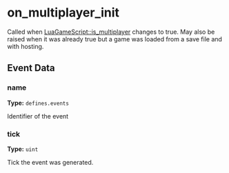 # on_multiplayer_init

Called when [LuaGameScript::is_multiplayer](runtime:LuaGameScript::is_multiplayer) changes to true. May also be raised when it was already true but a game was loaded from a save file and with hosting.

## Event Data

### name

**Type:** `defines.events`

Identifier of the event

### tick

**Type:** `uint`

Tick the event was generated.

